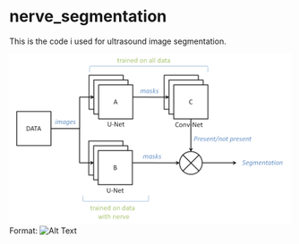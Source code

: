 # nerve_segmentation

This is the code i used for ultrasound image segmentation.



![Architecture](/diagramme.png)
Format: ![Alt Text](url)

